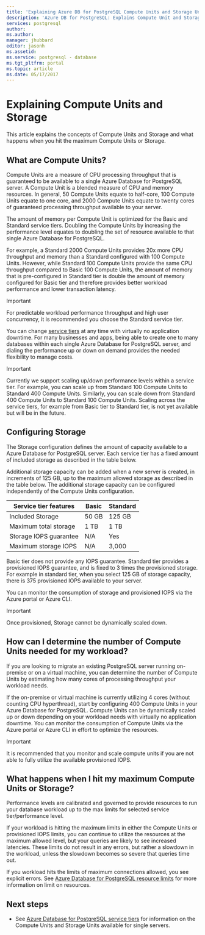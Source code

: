 ```yaml
---
title: 'Explaining Azure DB for PostgreSQL Compute Units and Storage Units  | Microsoft Docs'
description: 'Azure DB for PostgreSQL: Explains Compute Unit and Storage Unit and what happens when you hit the maximum Compute Unit or Storage Unit.'
services: postgresql
author:
ms.author:
manager: jhubbard
editor: jasonh
ms.assetid:
ms.service: postgresql - database
ms.tgt_pltfrm: portal
ms.topic: article
ms.date: 05/17/2017
---
```

# Explaining Compute Units and Storage
This article explains the concepts of Compute Units and Storage and what happens when you hit the maximum Compute Units or Storage.

## What are Compute Units?
Compute Units are a measure of CPU processing throughput that is guaranteed to be available to a single Azure Database for PostgreSQL server. A Compute Unit is a blended measure of CPU and memory resources. In general, 50 Compute Units equate to half-core, 100 Compute Units equate to one core, and 2000 Compute Units equate to twenty cores of guaranteed processing throughput available to your server. 

The amount of memory per Compute Unit is optimized for the Basic and Standard service tiers. Doubling the Compute Units by increasing the performance level equates to doubling the set of resource available to that single Azure Database for PostgreSQL. 

For example, a Standard 2000 Compute Units provides 20x more CPU throughput and memory than a Standard configured with 100 Compute Units. However, while Standard 100 Compute Units provide the same CPU throughput compared to Basic 100 Compute Units, the amount of memory that is pre-configured in Standard tier is double the amount of memory configured for Basic tier and therefore provides better workload performance and lower transaction latency.

>[!IMPORTANT]
>For predictable workload performance throughput and high user concurrency, it is recommended you choose the Standard service tier.

You can change [service tiers](concepts-service-tiers.md) at any time with virtually no application downtime. For many businesses and apps, being able to create one to many databases within each single Azure Database for PostgreSQL server, and dialing the performance up or down on demand provides the needed flexibility to manage costs.

>[!IMPORTANT]
>Currently we support scaling up/down performance levels within a service tier. For example, you can scale up from Standard 100 Compute Units to Standard 400 Compute Units. Similarly, you can scale down from Standard 400 Compute Units to Standard 100 Compute Units. Scaling across the service tiers, for example from Basic tier to Standard tier, is not yet available but will be in the future.

## Configuring Storage
The Storage configuration defines the amount of capacity available to a Azure Database for PostgreSQL server. Each service tier has a fixed amount of included storage as described in the table below. 

Additional storage capacity can be added when a new server is created, in increments of 125 GB, up to the maximum allowed storage as described in the table below. The additional storage capacity can be configured independently of the Compute Units configuration. 

| **Service tier features** | **Basic** | **Standard** |
|---------------------------|-----------|--------------|
| Included Storage | 50 GB | 125 GB |
| Maximum total storage | 1 TB | 1 TB |
| Storage IOPS guarantee | N/A | Yes |
| Maximum storage IOPS | N/A | 3,000 |

Basic tier does not provide any IOPS guarantee. Standard tier provides a provisioned IOPS guarantee, and is fixed to 3 times the provisioned storage.  For example in standard tier, when you select 125 GB of storage capacity, there is 375 provisioned IOPS available to your server. 

You can monitor the consumption of storage and provisioned IOPS via the Azure portal or Azure CLI.

>[!IMPORTANT]
> Once provisioned, Storage cannot be dynamically scaled down.

## How can I determine the number of Compute Units needed for my workload?
If you are looking to migrate an existing PostgreSQL server running on-premise or on a virtual machine, you can determine the number of Compute Units by estimating how many cores of processing throughput your workload needs. 

If the on-premise or virtual machine is currently utilizing 4 cores (without counting CPU hyperthread), start by configuring 400 Compute Units in your Azure Database for PostgreSQL. Compute Units can be dynamically scaled up or down depending on your workload needs with virtually no application downtime. You can monitor the consumption of Compute Units via the Azure portal or Azure CLI in effort to optimize the resources.

>[!IMPORTANT]
> It is recommended that you monitor and scale compute units if you are not able to fully utilize the available provisioned IOPS.

## What happens when I hit my maximum Compute Units or Storage?
Performance levels are calibrated and governed to provide resources to run your database workload up to the max limits for selected service tier/performance level. 

If your workload is hitting the maximum limits in either the Compute Units or provisioned IOPS limits, you can continue to utilize the resources at the maximum allowed level, but your queries are likely to see increased latencies. These limits do not result in any errors, but rather a slowdown in the workload, unless the slowdown becomes so severe that queries time out. 

If you workload hits the limits of maximum connections allowed, you see explicit errors. See [Azure Database for PostgreSQL resource limits](https://docs.microsoft.com/azure/sql-database/sql-database-resource-limits) for more information on limit on resources.

## Next steps
- See [Azure Database for PostgreSQL service tiers](./concepts-service-tiers.md) for information on the Compute Units and Storage Units available for single servers.

